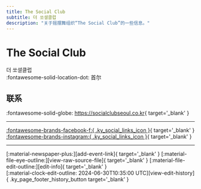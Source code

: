 ```yaml
---
title: The Social Club
subtitle: 더 쏘셜클럽
description: "关于摇摆舞组织“The Social Club”的一些信息。"
---
```


# The Social Club

더 쏘셜클럽  
:fontawesome-solid-location-dot: 首尔  


## 联系

:fontawesome-solid-globe: <https://socialclubseoul.co.kr>{ target='_blank' }  

---

 [:fontawesome-brands-facebook-f:{ .ky_social_links_icon }](https://www.facebook.com/socialclubseoul){ target='_blank' } [:fontawesome-brands-instagram:{ .ky_social_links_icon }](https://instagram.com/thesocialcluba){ target='_blank' }

---

<div class="ky_page_footer" markdown>
<div class="ky_page_footer_trailing" markdown="span">
[:material-newspaper-plus:][add-event-link]{ target='_blank' }
[:material-file-eye-outline:][view-raw-source-file]{ target='_blank' }
[:material-file-edit-outline:][edit-info]{ target='_blank' }
</div>
<div class="ky_page_footer_leading" markdown="span">
[:material-clock-edit-outline: 2024-06-30T10:35:00 UTC][view-edit-history]{ .ky_page_footer_history_button target='_blank' }
</div>
</div>

[add-event-link]: https://github.com/swingdance/events/issues/new?assignees=&labels=add+event&projects=&template=02-add_entity.yml&title=%5Bkr%5D%20%3CName%3E&region=kr&province=Seoul&city=Seoul&org_id=the-social-club "添加活动"
[view-raw-source-file]: https://github.com/swingdance/orgs/blob/main/kr/the-social-club.json "查看原始源文件"
[edit-info]: https://github.com/swingdance/orgs/issues/new?assignees=&labels=update+org&projects=&template=03-update_entity.yml&title=%5Bkr%5D%20The%20Social%20Club&region=kr&id=the-social-club&name=The%20Social%20Club "编辑信息"

[view-edit-history]: https://github.com/swingdance/orgs/commits/main/kr/the-social-club.json "查看编辑历史"
